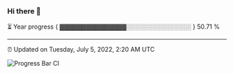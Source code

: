 ### Hi there 👋

⏳ Year progress { ▓▓▓▓▓▓▓▓▓▓▓▓▓▓▓░░░░░░░░░░░░░░░ } 50.71 %

---

⏰ Updated on Tuesday, July 5, 2022, 2:20 AM UTC

![Progress Bar CI](https://github.com/arthurbuhl/arthurbuhl/workflows/Progress%20Bar%20CI/badge.svg)
